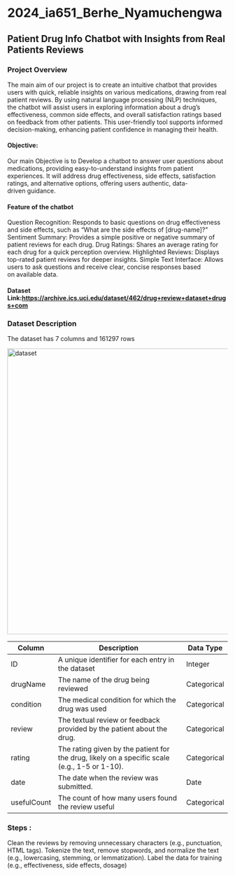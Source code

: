 # 2024_ia651_Berhe_Nyamuchengwa
## Patient Drug Info Chatbot with Insights from Real Patients Reviews
### Project Overview
The main aim of our project is to create an intuitive chatbot that provides users with quick, reliable insights on various medications, drawing from real patient reviews. By using  natural language processing (NLP) techniques, the chatbot will assist users in exploring information about a drug’s effectiveness, common side effects, and overall satisfaction ratings based on feedback from other patients. This user-friendly tool supports informed decision-making, enhancing patient confidence in managing their health.

#### Objective:
Our main Objective is to Develop a chatbot to answer user questions about medications, providing easy-to-understand insights from patient experiences. It will address drug effectiveness, side effects, satisfaction ratings, and alternative options, offering users authentic, data-driven guidance.

#### Feature of the chatbot
Question Recognition: Responds to basic questions on drug effectiveness and side effects, such as “What are the side effects of [drug-name]?”
Sentiment Summary: Provides a simple positive or negative summary of patient reviews for each drug.
Drug Ratings: Shares an average rating for each drug for a quick perception overview.
Highlighted Reviews: Displays top-rated patient reviews for deeper insights.
Simple Text Interface: Allows users to ask questions and receive clear, concise responses based on available data.
 

#### Dataset Link:https://archive.ics.uci.edu/dataset/462/drug+review+dataset+drugs+com
### Dataset Description
The dataset has 7 columns and 161297 rows

 <img width="653" alt="dataset" src="https://github.com/user-attachments/assets/72658d14-1db7-45b6-b3a3-5a159b5dc7d2">








| Column       | Description            | Data Type   |
|--------------|------------------------|-------------|
| ID            | A unique identifier for each entry in the dataset                    | Integer     |
| drugName     | The name of the drug being reviewed     | Categorical |
| condition    | The medical condition for which the drug was used     | Categorical |
| review       | The textual review or feedback provided by the patient about the drug.      | Categorical |
| rating       | The rating given by the patient for the drug, likely on a specific scale (e.g., 1-5 or 1-10).          | Categorical |
| date         | The date when the review was submitted.          | Date        |
| usefulCount  | The count of how many users found the review useful  | Categorical |





### Steps :
Clean the reviews by removing unnecessary characters (e.g., punctuation, HTML tags).
Tokenize the text, remove stopwords, and normalize the text (e.g., lowercasing, stemming, or lemmatization).
Label the data for training (e.g., effectiveness, side effects, dosage)
